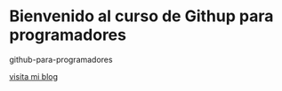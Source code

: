 # Bienvenido al curso de Githup para programadores

github-para-programadores

[visita mi blog](trazabilidadmasterdent.online)
